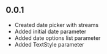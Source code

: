 ## 0.0.1
* Created date picker with streams
* Added initial date parameter
* Added date options list parameter
* Added TextStyle parameter
